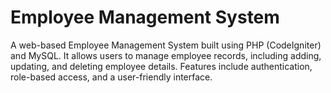 # Employee Management System  

A web-based Employee Management System built using PHP (CodeIgniter) and MySQL. It allows users to manage employee records, including adding, updating, and deleting employee details. Features include authentication, role-based access, and a user-friendly interface.  

